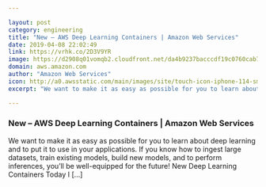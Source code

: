 ```yaml
---

layout: post
category: engineering
title: "New – AWS Deep Learning Containers | Amazon Web Services"
date: 2019-04-08 22:02:49
link: https://vrhk.co/2D3V9YR
image: https://d2908q01vomqb2.cloudfront.net/da4b9237bacccdf19c0760cab7aec4a8359010b0/2019/03/19/dl_task_net_1.png
domain: aws.amazon.com
author: "Amazon Web Services"
icon: http://a0.awsstatic.com/main/images/site/touch-icon-iphone-114-smile.png
excerpt: "We want to make it as easy as possible for you to learn about deep learning and to put it to use in your applications. If you know how to ingest large datasets, train existing models, build new models, and to perform inferences, you’ll be well-equipped for the future! New Deep Learning Containers Today I […]"

---
```


### New – AWS Deep Learning Containers | Amazon Web Services

We want to make it as easy as possible for you to learn about deep learning and to put it to use in your applications. If you know how to ingest large datasets, train existing models, build new models, and to perform inferences, you’ll be well-equipped for the future! New Deep Learning Containers Today I […]